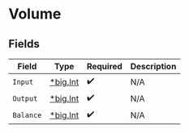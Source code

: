 # Volume


## Fields

| Field                                       | Type                                        | Required                                    | Description                                 |
| ------------------------------------------- | ------------------------------------------- | ------------------------------------------- | ------------------------------------------- |
| `Input`                                     | [*big.Int](https://pkg.go.dev/math/big#Int) | :heavy_check_mark:                          | N/A                                         |
| `Output`                                    | [*big.Int](https://pkg.go.dev/math/big#Int) | :heavy_check_mark:                          | N/A                                         |
| `Balance`                                   | [*big.Int](https://pkg.go.dev/math/big#Int) | :heavy_check_mark:                          | N/A                                         |